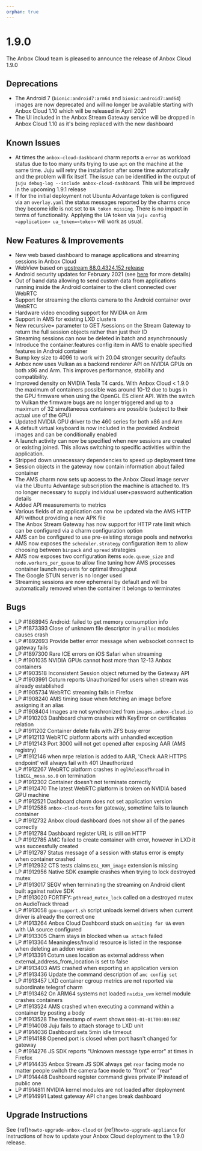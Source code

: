 ```yaml
---
orphan: true
---
```

# 1.9.0

The Anbox Cloud team is pleased to announce the release of Anbox Cloud 1.9.0

## Deprecations

* The Android 7 (`bionic:android7:arm64` and `bionic:android7:amd64`) images are now deprecated and will no longer be available starting with Anbox Cloud 1.10 which will be released in April 2021
* The UI included in the Anbox Stream Gateway service will be dropped in Anbox Cloud 1.10 as it's being replaced with the new dashboard

## Known Issues

* At times the `anbox-cloud-dashboard` charm reports a `error` as workload status due to too many units trying to use `apt` on the machine at the same time. Juju will retry the installation after some time automatically and the problem will fix itself. The issue can be identified in the output of `juju debug-log --include anbox-cloud-dashboard`. This will be improved in the upcoming 1.9.1 release
* If for the initial deployment not Ubuntu Advantage token is configured via an `overlay.yaml` the status messages reported by the charms once they become idle is not set to `UA token missing`. There is no impact in terms of functionality. Applying the UA token via `juju config <application> ua_token=<token>` will work as usual.

## New Features & Improvements

* New web based dashboard to manage applications and streaming sessions in Anbox Cloud
* WebView based on [upstream 88.0.4324.152 release](https://chromereleases.googleblog.com/2021/02/chrome-for-android-update_4.html)
* Android security updates for February 2021 (see [here](https://source.android.com/security/bulletin/2021-02-01) for more details)
* Out of band data allowing to send custom data from applications running inside the Android container to the client connected over WebRTC
* Support for streaming the clients camera to the Android container over WebRTC
* Hardware video encoding support for NVIDIA on Arm
* Support in AMS for existing LXD clusters
* New recursive=<bool> parameter to GET /sessions on the Stream Gateway to return the full session objects rather than just their ID
* Streaming sessions can now be deleted in batch and asynchronously
* Introduce the container.features config item in AMS to enable specified features in Android container
* Bump key size to 4096 to work with 20.04 stronger security defaults
* Anbox now uses Vulkan as a backend renderer API on NVIDIA GPUs on both x86 and Arm. This improves performance, stability and compatibility.
* Improved density on NVIDIA Tesla T4 cards. With Anbox Cloud < 1.9.0 the maximum of containers possible was around 10-12 due to bugs in the GPU firmware when using the OpenGL ES client API. With the switch to Vulkan the firmware bugs are no longer triggered and up to a maximum of 32 simultaneous containers are possible (subject to their actual use of the GPU)
* Updated NVIDIA GPU driver to the 460 series for both x86 and Arm
* A default virtual keyboard is now included in the provided Android images and can be conditionally enabled
* A launch activity can now be specified when new sessions are created or existing joined. This allows switching to specific activities within the application.
* Stripped down unnecessary dependencies to speed up deployment time
* Session objects in the gateway now contain information about failed container
* The AMS charm now sets up access to the Anbox Cloud image server via the Ubuntu Advantage subscription the machine is attached to. It’s no longer necessary to supply individual user+password authentication details
* Added API measurements to metrics
* Various fields of an application can now be updated via the AMS HTTP API without providing a new APK file
* The Anbox Stream Gateway has now support for HTTP rate limit which can be configured via a charm configuration option
* AMS can be configured to use pre-existing storage pools and networks
* AMS now exposes the `scheduler.strategy` configuration item to allow choosing between `binpack` and `spread` strategies
* AMS now exposes two configuration items `node.queue_size` and `node.workers_per_queue` to allow fine tuning how AMS processes container launch requests for optimal throughput
* The Google STUN server is no longer used
* Streaming sessions are now ephemeral by default and will be automatically removed when the container it belongs to terminates

## Bugs

* LP #1868945 Android: failed to get memory consumption info
* LP #1873393 Close of unknown file descriptor in `gralloc` modules causes crash
* LP #1892693 Provide better error message when websocket connect to gateway fails
* LP #1897300 Rare ICE errors on iOS Safari when streaming
* LP #1901035 NVIDIA GPUs cannot host more than 12-13 Anbox containers
* LP #1903518 Inconsistent Session object returned by the Gateway API
* LP #1903991 Coturn reports Unauthorized for users when stream was already established
* LP #1905734 WebRTC streaming fails in Firefox
* LP #1908240 AMS timing issue when fetching an image before assigning it an alias
* LP #1908404 Images are not synchronized from `images.anbox-cloud.io`
* LP #1910203 Dashboard charm crashes with KeyError on certificates relation
* LP #1911202 Container delete fails with ZFS busy error
* LP #1912113 WebRTC platform aborts with unhandled exception
* LP #1912143 Port 3000 will not get opened after exposing AAR (AMS registry)
* LP #1912146 when nrpe relation is added to AAR, 'Check AAR HTTPS endpoint' will always fail with 401 Unauthorized
* LP #1912267 WebRTC platform crashes in `eglReleaseThread` in `libEGL_mesa.so.0` on termination
* LP #1912302 Container doesn't not terminate correctly
* LP #1912470 The latest WebRTC platform is broken on NVIDIA based GPU machine
* LP #1912521 Dashboard charm does not set application version
* LP #1912588 `anbox-cloud-tests` for gateway, sometime fails to launch container
* LP #1912732 Anbox cloud dashboard does not show all of the panes correctly
* LP #1912784 Dashboard register URL is still on HTTP
* LP #1912785 AMC failed to create container with error, however in LXD it was successfully created
* LP #1912787 Status message of a session with status error is empty when container crashed
* LP #1912932 CTS tests claims `EGL_KHR_image` extension is missing
* LP #1912956 Native SDK example crashes when trying to lock destroyed mutex
* LP #1913017 SEGV when terminating the streaming on Android client built against native SDK
* LP #1913020 FORTIFY: `pthread_mutex_lock` called on a destroyed mutex on AudioTrack thread
* LP #1913058 `gpu-support.sh` script unloads kernel drivers when current driver is already the correct one
* LP #1913264 Anbox Cloud Dashboard stuck on `waiting for UA` even with UA source configured
* LP #1913305 Charm stays in blocked when `ua attach` failed
* LP #1913364 Meaningless/Invalid resource is listed in the response when deleting an addon version
* LP #1913391 Coturn uses location as external address when external_address_from_location is set to false
* LP #1913403 AMS crashed when exporting an application version
* LP #1913436 Update the command description of `amc config set`
* LP #1913457 LXD container cgroup metrics are not reported via subordinate telegraf charm
* LP #1913462 On ARM64 systems not loaded `nvidia_uvm` kernel module crashes containers
* LP #1913524 AMS crashed when executing a command within a container by posting a body
* LP #1913528 The timestamp of event shows `0001-01-01T00:00:00Z`
* LP #1914008 Juju fails to attach storage to LXD unit
* LP #1914036 Dashboard sets 5min idle timeout
* LP #1914188 Opened port is closed when port hasn't changed for gateway
* LP #1914276 JS SDK reports "Unknown message type error" at times in Firefox
* LP #1914435 Anbox Stream JS SDK always get `rear` facing mode no matter people switch the camera face mode to "front" or "rear"
* LP #1914448 Dashboard register command gives private IP instead of public one
* LP #1914811 NVIDIA kernel modules are not loaded after deployment
* LP #1914991 Latest gateway API changes break dashboard

## Upgrade Instructions

See {ref}`howto-upgrade-anbox-cloud` or {ref}`howto-upgrade-appliance` for instructions of how to update your Anbox Cloud deployment to the 1.9.0 release.
